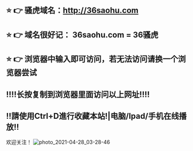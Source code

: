 ## ⭐️ 👉 骚虎域名：http://36saohu.com
## ⭐️ 👉 域名很好记： 36saohu.com = 36骚虎
## ⭐️ 👉 浏览器中输入即可访问，若无法访问请换一个浏览器尝试
## ‼️‼️长按复制到浏览器里面访问以上网址‼️‼️
## ‼️請使用Ctrl+D進行收藏本站!|电脑/Ipad/手机在线播放‼️
欢迎关注！
![photo_2021-04-28_03-28-46](https://user-images.githubusercontent.com/83739619/118344222-71675b00-b542-11eb-967f-0ac318127624.jpg)
